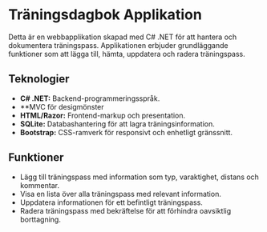 # Träningsdagbok Applikation

Detta är en webbapplikation skapad med C# .NET för att hantera och dokumentera träningspass. Applikationen erbjuder grundläggande funktioner som att lägga till, hämta, uppdatera och radera träningspass.

## Teknologier

- **C# .NET:** Backend-programmeringsspråk.
- **MVC för desigmönster
- **HTML/Razor:** Frontend-markup och presentation.
- **SQLite:** Databashantering för att lagra träningsinformation.
- **Bootstrap:** CSS-ramverk för responsivt och enhetligt gränssnitt.

## Funktioner

- Lägg till träningspass med information som typ, varaktighet, distans och kommentar.
- Visa en lista över alla träningspass med relevant information.
- Uppdatera informationen för ett befintligt träningspass.
- Radera träningspass med bekräftelse för att förhindra oavsiktlig borttagning.
